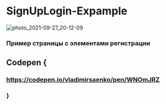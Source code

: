 # SignUpLogin-Expample

![photo_2021-09-27_20-12-09](https://user-images.githubusercontent.com/56477695/135536296-c3dafa4c-5343-4d04-ba62-30bb3beaee18.jpg)

### Пример страницы с элементами регистрации

## Codepen {

### https://codepen.io/vladimirsaenko/pen/WNOmJRZ

### }
